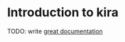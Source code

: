 # Introduction to kira

TODO: write [great documentation](http://jacobian.org/writing/what-to-write/)
